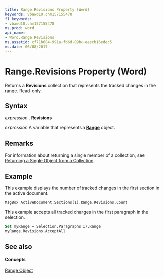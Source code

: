 ```yaml
---
title: Range.Revisions Property (Word)
keywords: vbawd10.chm157155478
f1_keywords:
- vbawd10.chm157155478
ms.prod: word
api_name:
- Word.Range.Revisions
ms.assetid: cf71b684-991a-fb6d-09bc-eeecb16edec5
ms.date: 06/08/2017
---
```



# Range.Revisions Property (Word)

Returns a  **Revisions** collection that represents the tracked changes in the range. Read-only.


## Syntax

 _expression_ . **Revisions**

 _expression_ A variable that represents a **[Range](range-object-word.md)** object.


## Remarks

For information about returning a single member of a collection, see [Returning a Single Object from a Collection](http://msdn.microsoft.com/library/8c0b84c0-582b-32f7-68e0-6383d0661e74%28Office.15%29.aspx).


## Example

This example displays the number of tracked changes in the first section in the active document.


```vb
MsgBox ActiveDocument.Sections(1).Range.Revisions.Count
```

This example accepts all tracked changes in the first paragraph in the selection.




```vb
Set myRange = Selection.Paragraphs(1).Range 
myRange.Revisions.AcceptAll
```


## See also


#### Concepts


[Range Object](range-object-word.md)

